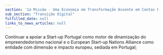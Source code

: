 ```yaml
---
section: '1a Missão - Uma Economia em Transformação Assente em Contas Equilibradas'
sub_section: "Transição Digital"
fulfilled_date: null
links_to_news_articles: null
---
```


Continuar a apoiar a Start-up Portugal como motor de dinamização do empreendedorismo nacional e o European Start-up Nations Alliance como entidade com dimensão e impacto europeu, sediada em Portugal;